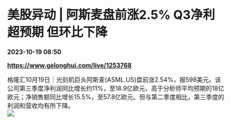 # 美股异动 | 阿斯麦盘前涨2.5% Q3净利超预期 但环比下降

**2023-10-19 08:50**

**https://www.gelonghui.com/live/1253768**

格隆汇10月19日｜光刻机巨头阿斯麦(ASML.US)盘前涨2.54%，报598美元。该公司第三季度净利润同比增长约11%，至18.9亿欧元，高于分析师平均预期的18亿欧元；净销售额同比增长15.5%，至57.8亿欧元。但与第二季度相比，第三季度的利润和营收均有所下降。  
![](https://img3.gelonghui.com/1901d-cc7f9b5e-2c58-4599-a4d3-1020b6781639.png)
